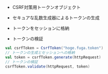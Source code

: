 - CSRF対策用トークンオブジェクト

 - セキュアな乱数生成器によるトークンの生成
 - トークンをセッションに格納
 - トークンの検証

```scala
val csrfToken = CsrfToken("hoge.fuga.token")
// トークンの生成とセッションへの格納
val token = csrfToken.generate(httpRequest)
// トークンの検証
csrfToken.validate(httpRequest, token)
```
